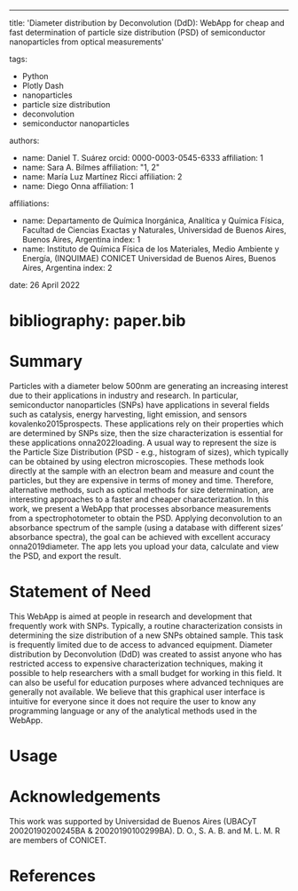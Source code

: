 ---
title: 'Diameter distribution by Deconvolution (DdD): WebApp for cheap and fast determination of particle size distribution (PSD) of semiconductor nanoparticles from optical measurements'


tags:
  - Python
  - Plotly Dash
  - nanoparticles
  - particle size distribution
  - deconvolution
  - semiconductor nanoparticles



authors:
  - name: Daniel T. Suárez
    orcid: 0000-0003-0545-6333
    affiliation: 1
  - name: Sara A. Bilmes
    affiliation: "1, 2"
  - name: María Luz Martínez Ricci
    affiliation: 2
  - name: Diego Onna
    affiliation: 1
    
    
affiliations:
 - name: Departamento de Química Inorgánica, Analítica y Química Física, Facultad de Ciencias Exactas y Naturales, Universidad de Buenos Aires, Buenos Aires, Argentina
   index: 1
 - name: Instituto de Química Física de los Materiales, Medio Ambiente y Energía, (INQUIMAE) CONICET Universidad de Buenos Aires, Buenos Aires, Argentina
   index: 2

date: 26 April 2022
# bibliography: paper.bib

# Summary

Particles with a diameter below 500nm are generating an increasing interest due to their applications in industry and research. In particular, semiconductor nanoparticles (SNPs) have applications in several fields such as catalysis, energy harvesting, light emission, and sensors kovalenko2015prospects. These applications rely on their properties which are determined by SNPs size, then the size characterization is essential for these applications onna2022loading. A usual way to represent the size is the Particle Size Distribution (PSD - e.g., histogram of sizes), which typically can be obtained by using electron microscopies. These methods look directly at the sample with an electron beam and measure and count the particles, but they are expensive in terms of money and time. Therefore, alternative methods, such as optical methods for size determination, are interesting approaches to a faster and cheaper characterization.
In this work, we present a WebApp that processes absorbance measurements from a spectrophotometer to obtain the PSD. Applying deconvolution to an absorbance spectrum of the sample (using a database with different sizes’ absorbance spectra), the goal can be achieved with excellent accuracy onna2019diameter. The app lets you upload your data, calculate and view the PSD, and export the result.

# Statement of Need

This WebApp is aimed at people in research and development that frequently work with SNPs. Typically, a routine characterization consists in determining the size distribution of a new SNPs obtained sample. This task is frequently limited due to de access to advanced equipment.
Diameter distribution by Deconvolution (DdD) was created to assist anyone who has restricted access to expensive characterization techniques, making it possible to help researchers with a small budget for working in this field. It can also be useful for education purposes where advanced techniques are generally not available.
We believe that this graphical user interface is intuitive for everyone since it does not require the user to know any programming language or any of the analytical methods used in the WebApp.

# Usage



# Acknowledgements

This work was supported by Universidad de Buenos Aires (UBACyT 20020190200245BA & 20020190100299BA). D. O., S. A. B. and M. L. M. R are members of CONICET. 
 

# References
